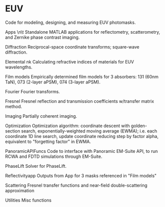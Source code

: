 # EUV
Code for modeling, designing, and measuring EUV photomasks.

Apps \n\t Standalone MATLAB applications for reflectometry, scatterometry, and Zernike phase contrast imaging. 

Diffraction
	Reciprocal-space coordinate transforms; square-wave diffraction. 

Elemental nk
	Calculating refractive indices of materials for EUV wavelengths.

Film models
	Empirically determined film models for 3 absorbers: 131 (60nm TaN), 073 (2-layer aPSM), 074 (3-layer aPSM).
	
Fourier
	Fourier transforms.

Fresnel
	Fresnel reflection and transmission coefficients w/transfer matrix method. 

Imaging
	Partially coherent imaging.

Optimization
	Optimization algorithm: coordinate descent with golden-section search, exponentially-weighted moving average (EWMA); i.e. each coordinate 1D line search, update coordinate reducing step by factor alpha, equivalent to "forgetting factor" in EWMA.
	
PanoramicAPIFuncs
	Code to interface with Panoramic EM-Suite API, to run RCWA and FDTD simulations through EM-Suite. 

PhaseLift
	Solver for PhaseLift.

Reflectivityapp
	Outputs from App for 3 masks referenced in "Film models"

Scattering
	Fresnel transfer functions and near-field double-scattering approximation 
	
Utilities
	Misc functions